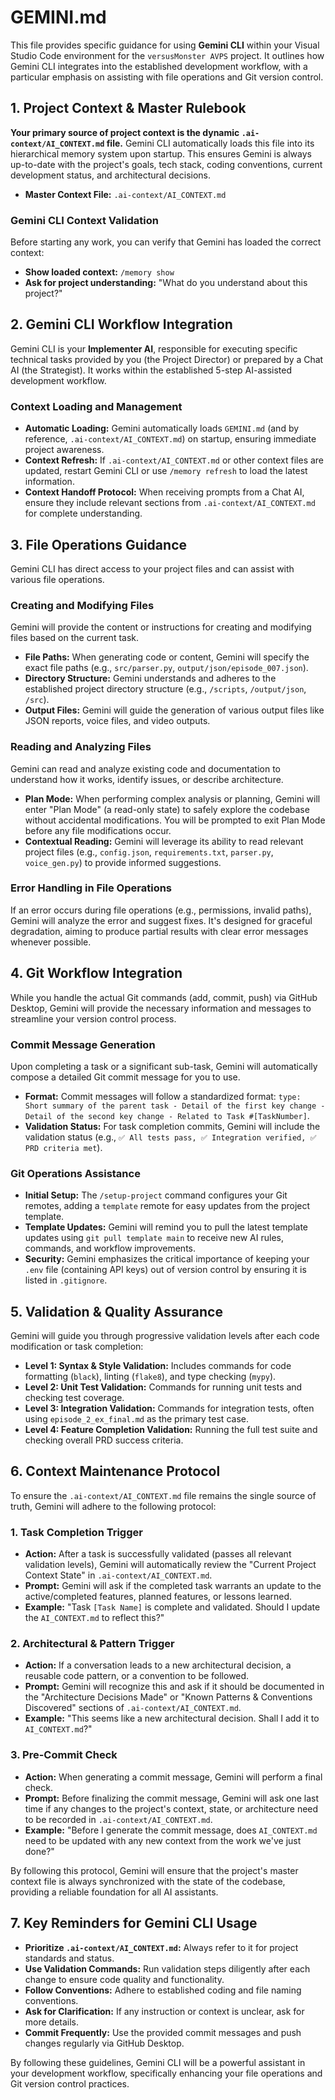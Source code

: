 # GEMINI.md

This file provides specific guidance for using **Gemini CLI** within your Visual Studio Code environment for the `versusMonster AVPS` project. It outlines how Gemini CLI integrates into the established development workflow, with a particular emphasis on assisting with file operations and Git version control.

## 1\. Project Context & Master Rulebook

**Your primary source of project context is the dynamic `.ai-context/AI_CONTEXT.md` file.** Gemini CLI automatically loads this file into its hierarchical memory system upon startup. This ensures Gemini is always up-to-date with the project's goals, tech stack, coding conventions, current development status, and architectural decisions.

  * **Master Context File:** `.ai-context/AI_CONTEXT.md`

### Gemini CLI Context Validation

Before starting any work, you can verify that Gemini has loaded the correct context:

  * **Show loaded context:** `/memory show`
  * **Ask for project understanding:** "What do you understand about this project?"

## 2\. Gemini CLI Workflow Integration

Gemini CLI is your **Implementer AI**, responsible for executing specific technical tasks provided by you (the Project Director) or prepared by a Chat AI (the Strategist). It works within the established 5-step AI-assisted development workflow.

### Context Loading and Management

  * **Automatic Loading:** Gemini automatically loads `GEMINI.md` (and by reference, `.ai-context/AI_CONTEXT.md`) on startup, ensuring immediate project awareness.
  * **Context Refresh:** If `.ai-context/AI_CONTEXT.md` or other context files are updated, restart Gemini CLI or use `/memory refresh` to load the latest information.
  * **Context Handoff Protocol:** When receiving prompts from a Chat AI, ensure they include relevant sections from `.ai-context/AI_CONTEXT.md` for complete understanding.

## 3\. File Operations Guidance

Gemini CLI has direct access to your project files and can assist with various file operations.

### Creating and Modifying Files

Gemini will provide the content or instructions for creating and modifying files based on the current task.

  * **File Paths:** When generating code or content, Gemini will specify the exact file paths (e.g., `src/parser.py`, `output/json/episode_007.json`).
  * **Directory Structure:** Gemini understands and adheres to the established project directory structure (e.g., `/scripts`, `/output/json`, `/src`).
  * **Output Files:** Gemini will guide the generation of various output files like JSON reports, voice files, and video outputs.

### Reading and Analyzing Files

Gemini can read and analyze existing code and documentation to understand how it works, identify issues, or describe architecture.

  * **Plan Mode:** When performing complex analysis or planning, Gemini will enter "Plan Mode" (a read-only state) to safely explore the codebase without accidental modifications. You will be prompted to exit Plan Mode before any file modifications occur.
  * **Contextual Reading:** Gemini will leverage its ability to read relevant project files (e.g., `config.json`, `requirements.txt`, `parser.py`, `voice_gen.py`) to provide informed suggestions.

### Error Handling in File Operations

If an error occurs during file operations (e.g., permissions, invalid paths), Gemini will analyze the error and suggest fixes. It's designed for graceful degradation, aiming to produce partial results with clear error messages whenever possible.

## 4\. Git Workflow Integration

While you handle the actual Git commands (add, commit, push) via GitHub Desktop, Gemini will provide the necessary information and messages to streamline your version control process.

### Commit Message Generation

Upon completing a task or a significant sub-task, Gemini will automatically compose a detailed Git commit message for you to use.

  * **Format:** Commit messages will follow a standardized format: `type: Short summary of the parent task - Detail of the first key change - Detail of the second key change - Related to Task #[TaskNumber]`.
  * **Validation Status:** For task completion commits, Gemini will include the validation status (e.g., `✅ All tests pass, ✅ Integration verified, ✅ PRD criteria met`).

### Git Operations Assistance

  * **Initial Setup:** The `/setup-project` command configures your Git remotes, adding a `template` remote for easy updates from the project template.
  * **Template Updates:** Gemini will remind you to pull the latest template updates using `git pull template main` to receive new AI rules, commands, and workflow improvements.
  * **Security:** Gemini emphasizes the critical importance of keeping your `.env` file (containing API keys) out of version control by ensuring it is listed in `.gitignore`.

## 5\. Validation & Quality Assurance

Gemini will guide you through progressive validation levels after each code modification or task completion:

  * **Level 1: Syntax & Style Validation:** Includes commands for code formatting (`black`), linting (`flake8`), and type checking (`mypy`).
  * **Level 2: Unit Test Validation:** Commands for running unit tests and checking test coverage.
  * **Level 3: Integration Validation:** Commands for integration tests, often using `episode_2_ex_final.md` as the primary test case.
  * **Level 4: Feature Completion Validation:** Running the full test suite and checking overall PRD success criteria.

## 6. Context Maintenance Protocol

To ensure the `.ai-context/AI_CONTEXT.md` file remains the single source of truth, Gemini will adhere to the following protocol:

### 1. Task Completion Trigger
- **Action:** After a task is successfully validated (passes all relevant validation levels), Gemini will automatically review the "Current Project Context State" in `.ai-context/AI_CONTEXT.md`.
- **Prompt:** Gemini will ask if the completed task warrants an update to the active/completed features, planned features, or lessons learned.
- **Example:** "Task `[Task Name]` is complete and validated. Should I update the `AI_CONTEXT.md` to reflect this?"

### 2. Architectural & Pattern Trigger
- **Action:** If a conversation leads to a new architectural decision, a reusable code pattern, or a convention to be followed.
- **Prompt:** Gemini will recognize this and ask if it should be documented in the "Architecture Decisions Made" or "Known Patterns & Conventions Discovered" sections of `.ai-context/AI_CONTEXT.md`.
- **Example:** "This seems like a new architectural decision. Shall I add it to `AI_CONTEXT.md`?"

### 3. Pre-Commit Check
- **Action:** When generating a commit message, Gemini will perform a final check.
- **Prompt:** Before finalizing the commit message, Gemini will ask one last time if any changes to the project's context, state, or architecture need to be recorded in `.ai-context/AI_CONTEXT.md`.
- **Example:** "Before I generate the commit message, does `AI_CONTEXT.md` need to be updated with any new context from the work we've just done?"

By following this protocol, Gemini will ensure that the project's master context file is always synchronized with the state of the codebase, providing a reliable foundation for all AI assistants.

## 7\. Key Reminders for Gemini CLI Usage

  * **Prioritize `.ai-context/AI_CONTEXT.md`:** Always refer to it for project standards and status.
  * **Use Validation Commands:** Run validation steps diligently after each change to ensure code quality and functionality.
  * **Follow Conventions:** Adhere to established coding and file naming conventions.
  * **Ask for Clarification:** If any instruction or context is unclear, ask for more details.
  * **Commit Frequently:** Use the provided commit messages and push changes regularly via GitHub Desktop.

By following these guidelines, Gemini CLI will be a powerful assistant in your development workflow, specifically enhancing your file operations and Git version control practices.

